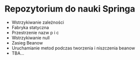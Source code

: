 # Repozytorium do nauki Springa

* Wstrzykiwanie zależności
* Fabryka statyczna
* Przestrzenie nazw p i c
* Wstrzykiwanie null
* Zasieg Beanow
* Uruchamianie metod podczas tworzenia i niszczenia beanow
* TBA...


